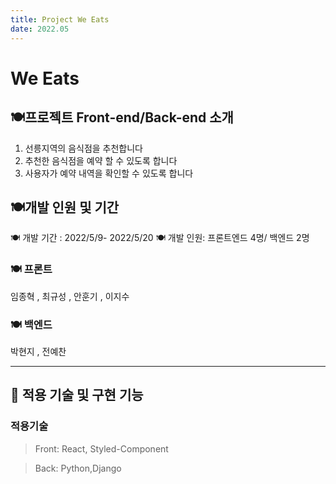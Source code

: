 ```yaml
---
title: Project We Eats
date: 2022.05
---
```


# We Eats

## 🍽프로젝트 Front-end/Back-end 소개

1. 선릉지역의 음식점을 추천합니다
2. 추천한 음식점을 예약 할 수 있도록 합니다
3. 사용자가 예약 내역을 확인할 수 있도록 합니다

## 🍽개발 인원 및 기간

🍽 개발 기간 : 2022/5/9- 2022/5/20
🍽 개발 인원: 프론트엔드 4명/ 백엔드 2명

### 🍽 프론트

임종혁 , 최규성 , 안훈기 , 이지수

### 🍽 백엔드

박현지 , 전예찬

---

## 🍻 적용 기술 및 구현 기능

### 적용기술

> Front: React, Styled-Component

> Back: Python,Django
